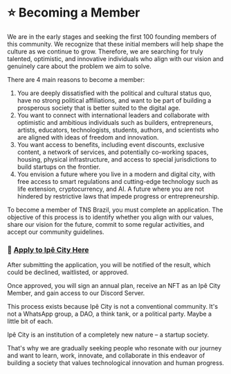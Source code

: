 # ⭐ Becoming a Member

We are in the early stages and seeking the first 100 founding members of this community. We recognize that these initial members will help shape the culture as we continue to grow. Therefore, we are searching for truly talented, optimistic, and innovative individuals who align with our vision and genuinely care about the problem we aim to solve.

There are 4 main reasons to become a member:

1. You are deeply dissatisfied with the political and cultural status quo, have no strong political affiliations, and want to be part of building a prosperous society that is better suited to the digital age.
2. You want to connect with international leaders and collaborate with optimistic and ambitious individuals such as builders, entrepreneurs, artists, educators, technologists, students, authors, and scientists who are aligned with ideas of freedom and innovation.
3. You want access to benefits, including event discounts, exclusive content, a network of services, and potentially co-working spaces, housing, physical infrastructure, and access to special jurisdictions to build startups on the frontier.
4. You envision a future where you live in a modern and digital city, with free access to smart regulations and cutting-edge technology such as life extension, cryptocurrency, and AI. A future where you are not hindered by restrictive laws that impede progress or entrepreneurship.



To become a member of TNS Brazil, you must complete an application. The objective of this process is to identify whether you align with our values, share our vision for the future, commit to some regular activities, and accept our community guidelines.

### 📃 [Apply to Ipê City Here](https://forms.gle/C82bXxvKfDiFpowB9)



After submitting the application, you will be notified of the result, which could be declined, waitlisted, or approved.

Once approved, you will sign an annual plan, receive an NFT as an Ipê City Member, and gain access to our Discord Server.

This process exists because Ipê City is not a conventional community. It's not a WhatsApp group, a DAO, a think tank, or a political party. Maybe a little bit of each.

Ipê City is an institution of a completely new nature – a startup society.

That's why we are gradually seeking people who resonate with our journey and want to learn, work, innovate, and collaborate in this endeavor of building a society that values technological innovation and human progress.
